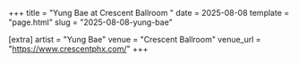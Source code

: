 +++
title = "Yung Bae at Crescent Ballroom "
date = 2025-08-08
template = "page.html"
slug = "2025-08-08-yung-bae"

[extra]
artist = "Yung Bae"
venue = "Crescent Ballroom"
venue_url = "https://www.crescentphx.com/"
+++
